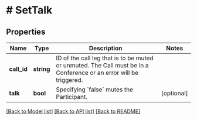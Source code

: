 # # SetTalk

## Properties

Name | Type | Description | Notes
------------ | ------------- | ------------- | -------------
**call_id** | **string** | ID of the call leg that is to be muted or unmuted. The Call must be in a Conference or an error will be triggered. |
**talk** | **bool** | Specifying &#x60;false&#x60; mutes the Participant. | [optional]

[[Back to Model list]](../../README.md#models) [[Back to API list]](../../README.md#endpoints) [[Back to README]](../../README.md)
